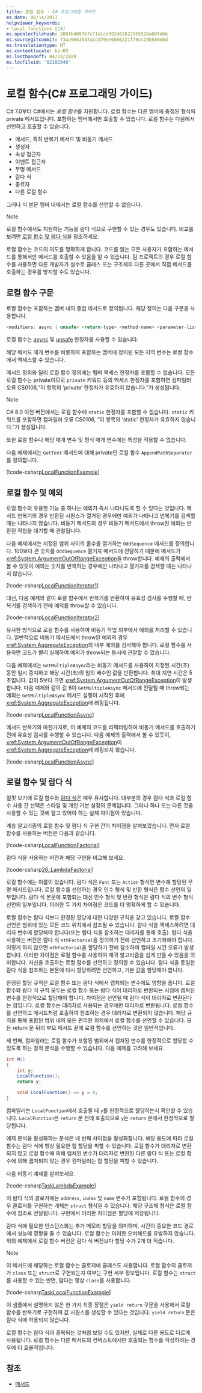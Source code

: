 ```yaml
---
title: 로컬 함수 - C# 프로그래밍 가이드
ms.date: 06/14/2017
helpviewer_keywords:
- local functions [C#]
ms.openlocfilehash: 200fbd097b7c71a1cd392d62622955528a80fd66
ms.sourcegitcommit: 73aa9653547a1cd70ee6586221f79cc29b588ebd
ms.translationtype: HT
ms.contentlocale: ko-KR
ms.lasthandoff: 04/23/2020
ms.locfileid: "82102946"
---
```

# <a name="local-functions-c-programming-guide"></a>로컬 함수(C# 프로그래밍 가이드)

C# 7.0부터 C#에서는 *로컬 함수*를 지원합니다. 로컬 함수는 다른 멤버에 중첩된 형식의 private 메서드입니다. 포함하는 멤버에서만 호출할 수 있습니다. 로컬 함수는 다음에서 선언하고 호출할 수 있습니다.

- 메서드, 특히 반복기 메서드 및 비동기 메서드
- 생성자
- 속성 접근자
- 이벤트 접근자
- 무명 메서드
- 람다 식
- 종료자
- 다른 로컬 함수

그러나 식 본문 멤버 내에서는 로컬 함수를 선언할 수 없습니다.

> [!NOTE]
> 로컬 함수에서도 지원하는 기능을 람다 식으로 구현할 수 있는 경우도 있습니다. 비교를 보려면 [로컬 함수 및 람다 식](#local-functions-vs-lambda-expressions)을 참조하세요.

로컬 함수는 코드의 의도를 명확하게 합니다. 코드를 읽는 모든 사용자가 포함하는 메서드를 통해서만 메서드를 호출할 수 있음을 알 수 있습니다. 팀 프로젝트의 경우 로컬 함수를 사용하면 다른 개발자가 실수로 클래스 또는 구조체의 다른 곳에서 직접 메서드를 호출하는 경우를 방지할 수도 있습니다.

## <a name="local-function-syntax"></a>로컬 함수 구문

로컬 함수는 포함하는 멤버 내의 중첩 메서드로 정의됩니다. 해당 정의는 다음 구문을 사용합니다.

```csharp
<modifiers: async | unsafe> <return-type> <method-name> <parameter-list>
```

로컬 함수는 [async](../../language-reference/keywords/async.md) 및 [unsafe](../../language-reference/keywords/unsafe.md) 한정자를 사용할 수 있습니다.

해당 메서드 매개 변수를 비롯하여 포함하는 멤버에 정의된 모든 지역 변수는 로컬 함수에서 액세스할 수 있습니다.

메서드 정의와 달리 로컬 함수 정의에는 멤버 액세스 한정자를 포함할 수 없습니다. 모든 로컬 함수는 private이므로 `private` 키워드 등의 액세스 한정자를 포함하면 컴파일러 오류 CS0106,“이 항목의 ‘private’ 한정자가 유효하지 않습니다.”가 생성됩니다.

> [!NOTE]
> C# 8.0 이전 버전에서는 로컬 함수에 `static` 한정자를 포함할 수 없습니다. `static` 키워드를 포함하면 컴파일러 오류 CS0106, “이 항목의 ‘static’ 한정자가 유효하지 않습니다.”가 생성됩니다.

또한 로컬 함수나 해당 매개 변수 및 형식 매개 변수에는 특성을 적용할 수 없습니다.

다음 예제에서는 `GetText` 메서드에 대해 private인 로컬 함수 `AppendPathSeparator`를 정의합니다.

[!code-csharp[LocalFunctionExample](~/samples/snippets/csharp/programming-guide/classes-and-structs/local-functions1.cs)]  

## <a name="local-functions-and-exceptions"></a>로컬 함수 및 예외

로컬 함수의 유용한 기능 중 하나는 예외가 즉시 나타나도록 할 수 있다는 것입니다. 메서드 반복기의 경우 반환된 시퀀스가 열거된 경우에만 예외가 나타나고 반복기를 검색할 때는 나타나지 않습니다. 비동기 메서드의 경우 비동기 메서드에서 throw된 예외는 반환된 작업을 대기할 때 관찰됩니다.

다음 예제에서는 지정된 범위 사이의 홀수를 열거하는 `OddSequence` 메서드를 정의합니다. 100보다 큰 숫자를 `OddSequence` 열거자 메서드에 전달하기 때문에 메서드가 <xref:System.ArgumentOutOfRangeException>을 throw합니다. 예제의 출력에서 볼 수 있듯이 예외는 숫자를 반복하는 경우에만 나타나고 열거자를 검색할 때는 나타나지 않습니다.

[!code-csharp[LocalFunctionIterator1](~/samples/snippets/csharp/programming-guide/classes-and-structs/local-functions-iterator1.cs)]

대신, 다음 예제와 같이 로컬 함수에서 반복기를 반환하여 유효성 검사를 수행할 때, 반복기를 검색하기 전에 예외를 throw할 수 있습니다.

[!code-csharp[LocalFunctionIterator2](~/samples/snippets/csharp/programming-guide/classes-and-structs/local-functions-iterator2.cs)]

유사한 방식으로 로컬 함수를 사용하여 비동기 작업 외부에서 예외를 처리할 수 있습니다. 일반적으로 비동기 메서드에서 throw된 예외의 경우 <xref:System.AggregateException>의 내부 예외를 검사해야 합니다. 로컬 함수를 사용하면 코드가 빨리 실패하여 예외가 throw되는 동시에 관찰할 수 있습니다.

다음 예제에서는 `GetMultipleAsync`라는 비동기 메서드를 사용하여 지정된 시간(초) 동안 일시 중지하고 해당 시간(초)의 임의 배수인 값을 반환합니다. 최대 지연 시간은 5초입니다. 값이 5보다 크면 <xref:System.ArgumentOutOfRangeException>이 발생합니다. 다음 예제와 같이 값 6이 `GetMultipleAsync` 메서드에 전달될 때 throw되는 예외는 `GetMultipleAsync` 메서드 실행이 시작된 후에 <xref:System.AggregateException>에 래핑됩니다.

[!code-csharp[LocalFunctionAsync](~/samples/snippets/csharp/programming-guide/classes-and-structs/local-functions-async1.cs)]

메서드 반복기와 마찬가지로, 이 예제의 코드를 리팩터링하여 비동기 메서드를 호출하기 전에 유효성 검사를 수행할 수 있습니다. 다음 예제의 출력에서 볼 수 있듯이, <xref:System.ArgumentOutOfRangeException>이 <xref:System.AggregateException>에 래핑되지 않습니다.

[!code-csharp[LocalFunctionAsync](~/samples/snippets/csharp/programming-guide/classes-and-structs/local-functions-async2.cs)]

## <a name="local-functions-vs-lambda-expressions"></a>로컬 함수 및 람다 식

얼핏 보기에 로컬 함수와 [람다 식](../statements-expressions-operators/lambda-expressions.md)은 매우 유사합니다. 대부분의 경우 람다 식과 로컬 함수 사용 간 선택은 스타일 및 개인 기본 설정의 문제입니다. 그러나 하나 또는 다른 것을 사용할 수 있는 것에 알고 있어야 하는 실제 차이점이 있습니다.

계승 알고리즘의 로컬 함수 및 람다 식 구현 간의 차이점을 살펴보겠습니다. 먼저 로컬 함수를 사용하는 버전은 다음과 같습니다.

[!code-csharp[LocalFunctionFactorial](../../../../samples/snippets/csharp/new-in-7/MathUtilities.cs#37_LocalFunctionFactorial "Recursive factorial using local function")]

람다 식을 사용하는 버전과 해당 구현을 비교해 보세요.

[!code-csharp[26_LambdaFactorial](../../../../samples/snippets/csharp/new-in-7/MathUtilities.cs#38_LambdaFactorial "Recursive factorial using lambda expressions")]

로컬 함수에는 이름이 있습니다. 람다 식은 `Func` 또는 `Action` 형식인 변수에 할당된 무명 메서드입니다. 로컬 함수를 선언하는 경우 인수 형식 및 반환 형식은 함수 선언의 일부입니다. 람다 식 본문에 포함되는 대신 인수 형식 및 반환 형식은 람다 식의 변수 형식 선언의 일부입니다. 이러한 두 가지 차이점은 코드를 더 명확하게 할 수 있습니다.

로컬 함수는 람다 식보다 한정된 할당에 대한 다양한 규칙을 갖고 있습니다. 로컬 함수 선언은 범위에 있는 모든 코드 위치에서 참조될 수 있습니다. 람다 식을 액세스하려면 대리자 변수에 할당해야 합니다(또는 람다 식을 참조하는 대리자를 통해 호출). 람다 식을 사용하는 버전은 람다 식 `nthFactorial`을 정의하기 전에 선언하고 초기화해야 합니다. 이렇게 하지 않으면 `nthFactorial`을 할당하기 전에 참조하여 컴파일 시간 오류가 발생합니다. 이러한 차이점은 로컬 함수를 사용하여 재귀 알고리즘을 쉽게 만들 수 있음을 의미합니다. 자신을 호출하는 로컬 함수를 선언하고 정의할 수 있습니다. 람다 식을 동일한 람다 식을 참조하는 본문에 다시 할당하려면 선언하고, 기본 값을 할당해야 합니다.

한정된 할당 규칙은 로컬 함수 또는 람다 식에서 캡처되는 변수에도 영향을 줍니다. 로컬 함수와 람다 식 규칙 모두는 로컬 함수 또는 람다 식이 대리자로 변환되는 시점에 캡처된 변수를 한정적으로 할당해야 합니다. 차이점은 선언될 때 람다 식이 대리자로 변환된다는 점입니다. 로컬 함수는 대리자로 사용되는 경우에만 대리자로 변환됩니다. 로컬 함수를 선언하고 메서드처럼 호출하여 참조하는 경우 대리자로 변환되지 않습니다. 해당 규칙을 통해 포함된 범위 내의 모든 편리한 위치에서 로컬 함수를 선언할 수 있습니다. 모든 return 문 뒤의 부모 메서드 끝에 로컬 함수를 선언하는 것은 일반적입니다.

세 번째, 컴파일러는 로컬 함수가 포함된 범위에서 캡처된 변수를 한정적으로 할당할 수 있도록 하는 정적 분석을 수행할 수 있습니다. 다음 예제를 고려해 보세요.

```csharp
int M()
{
    int y;
    LocalFunction();
    return y;

    void LocalFunction() => y = 0;
}
```

컴파일러는 `LocalFunction`에서 호출될 때 `y`를 한정적으로 할당하는지 확인할 수 있습니다. `LocalFunction`은 `return` 문 전에 호출되므로 `y`는 `return` 문에서 한정적으로 할당됩니다.

예제 분석을 활성화하는 분석은 네 번째 차이점을 활성화합니다. 해당 용도에 따라 로컬 함수는 람다 식에 항상 필요한 힙 할당을 피할 수 있습니다. 로컬 함수가 대리자로 변환되지 않고 로컬 함수에 의해 캡처된 변수가 대리자로 변환된 다른 람다 식 또는 로컬 함수에 의해 캡처되지 않는 경우 컴파일러는 힙 할당을 피할 수 있습니다.

다음 비동기 예제를 살펴보세요.

[!code-csharp[TaskLambdaExample](../../../../samples/snippets/csharp/new-in-7/AsyncWork.cs#36_TaskLambdaExample "Task returning method with lambda expression")]

이 람다 식의 클로저에는 `address`, `index` 및 `name` 변수가 포함됩니다. 로컬 함수의 경우 클로저를 구현하는 개체는 `struct` 형식일 수 있습니다. 해당 구조체 형식은 로컬 함수에 참조로 전달됩니다. 구현에서 이러한 차이점은 할당에 저장됩니다.

람다 식에 필요한 인스턴스화는 추가 메모리 할당을 의미하며, 시간이 중요한 코드 경로에서 성능에 영향을 줄 수 있습니다. 로컬 함수는 이러한 오버헤드를 유발하지 않습니다. 위의 예제에서 로컬 함수 버전은 람다 식 버전보다 할당 수가 2개 더 적습니다.

> [!NOTE]
> 이 메서드에 해당하는 로컬 함수는 클로저에 클래스도 사용합니다. 로컬 함수의 클로저가 `class` 또는 `struct`로 구현되는지 여부는 구현 세부 정보입니다. 로컬 함수는 `struct`를 사용할 수 있는 반면, 람다는 항상 `class`를 사용합니다.

[!code-csharp[TaskLocalFunctionExample](../../../../samples/snippets/csharp/new-in-7/AsyncWork.cs#TaskExample "Task returning method with local function")]

이 샘플에서 설명하지 않은 한 가지 최종 장점은 `yield return` 구문을 사용해서 로컬 함수를 반복기로 구현하여 값 시퀀스를 생성할 수 있다는 것입니다. `yield return` 문은 람다 식에 허용되지 않습니다.

로컬 함수는 람다 식과 중복되는 것처럼 보일 수도 있지만, 실제로 다른 용도로 다르게 사용됩니다. 로컬 함수는 다른 메서드의 컨텍스트에서만 호출되는 함수를 작성하려는 경우에 더 효율적입니다.

## <a name="see-also"></a>참조

- [메서드](methods.md)
